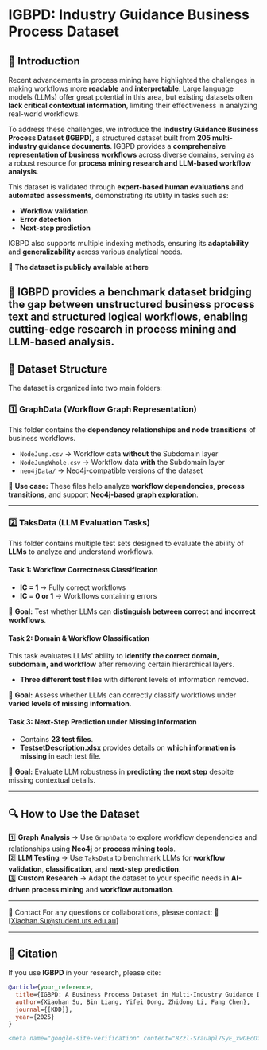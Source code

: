 # IGBPD: Industry Guidance Business Process Dataset  

## 📖 Introduction  
Recent advancements in process mining have highlighted the challenges in making workflows more **readable** and **interpretable**. Large language models (LLMs) offer great potential in this area, but existing datasets often **lack critical contextual information**, limiting their effectiveness in analyzing real-world workflows.  

To address these challenges, we introduce the **Industry Guidance Business Process Dataset (IGBPD)**, a structured dataset built from **205 multi-industry guidance documents**. IGBPD provides a **comprehensive representation of business workflows** across diverse domains, serving as a robust resource for **process mining research and LLM-based workflow analysis**.  

This dataset is validated through **expert-based human evaluations** and **automated assessments**, demonstrating its utility in tasks such as:  
- **Workflow validation**  
- **Error detection**  
- **Next-step prediction**  

IGBPD also supports multiple indexing methods, ensuring its **adaptability** and **generalizability** across various analytical needs.  

🚀 **The dataset is publicly available at here**  

🚀 IGBPD provides a benchmark dataset bridging the gap between unstructured business process text and structured logical workflows, enabling cutting-edge research in process mining and LLM-based analysis.
---

## 📂 Dataset Structure  

The dataset is organized into two main folders:  

### **1️⃣ GraphData (Workflow Graph Representation)**  
This folder contains the **dependency relationships and node transitions** of business workflows.  
- `NodeJump.csv` → Workflow data **without** the Subdomain layer  
- `NodeJumpWhole.csv` → Workflow data **with** the Subdomain layer  
- `neo4jData/` → Neo4j-compatible versions of the dataset  

🔹 **Use case:** These files help analyze **workflow dependencies**, **process transitions**, and support **Neo4j-based graph exploration**.  

---

### **2️⃣ TaksData (LLM Evaluation Tasks)**  
This folder contains multiple test sets designed to evaluate the ability of **LLMs** to analyze and understand workflows.  

#### **Task 1: Workflow Correctness Classification**  
- **IC = 1** → Fully correct workflows  
- **IC = 0 or 1** → Workflows containing errors  

🔹 **Goal:** Test whether LLMs can **distinguish between correct and incorrect workflows**.  

#### **Task 2: Domain & Workflow Classification**  
This task evaluates LLMs' ability to **identify the correct domain, subdomain, and workflow** after removing certain hierarchical layers.  
- **Three different test files** with different levels of information removed.  

🔹 **Goal:** Assess whether LLMs can correctly classify workflows under **varied levels of missing information**.  

#### **Task 3: Next-Step Prediction under Missing Information**  
- Contains **23 test files**.  
- **TestsetDescription.xlsx** provides details on **which information is missing** in each test file.  

🔹 **Goal:** Evaluate LLM robustness in **predicting the next step** despite missing contextual details.  

---

## 🔍 How to Use the Dataset  
1️⃣ **Graph Analysis** → Use `GraphData` to explore workflow dependencies and relationships using **Neo4j** or **process mining tools**.  
2️⃣ **LLM Testing** → Use `TaksData` to benchmark LLMs for **workflow validation**, **classification**, and **next-step prediction**.  
3️⃣ **Custom Research** → Adapt the dataset to your specific needs in **AI-driven process mining** and **workflow automation**.  

---

📧 Contact
For any questions or collaborations, please contact:
📩 [Xiaohan.Su@student.uts.edu.au]

---

## 📜 Citation  
If you use **IGBPD** in your research, please cite:  
```bibtex
@article{your_reference,
  title={IGBPD: A Business Process Dataset in Multi-Industry Guidance Documents},
  author={Xiaohan Su, Bin Liang, Yifei Dong, Zhidong Li, Fang Chen},
  journal={[KDD]},
  year={2025}
}

<meta name="google-site-verification" content="8Zzl-Srauapl7SyE_xwOEcOfdMatSOAOWvAFqEUuahc" />


